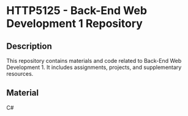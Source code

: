 # HTTP5125 - Back-End Web Development 1 Repository

## Description
This repository contains materials and code related to Back-End Web Development 1. It includes assignments, projects, and supplementary resources.

## Material
C#

